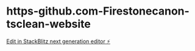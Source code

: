 # https-github.com-Firestonecanon-tsclean-website

[Edit in StackBlitz next generation editor ⚡️](https://stackblitz.com/~/github.com/Firestonecanon/https-github.com-Firestonecanon-tsclean-website)
